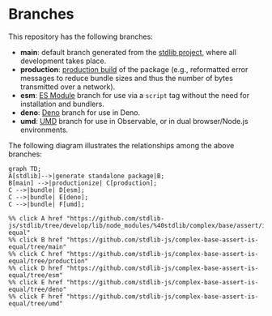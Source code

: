 <!--

@license Apache-2.0

Copyright (c) 2022 The Stdlib Authors.

Licensed under the Apache License, Version 2.0 (the "License");
you may not use this file except in compliance with the License.
You may obtain a copy of the License at

    http://www.apache.org/licenses/LICENSE-2.0

Unless required by applicable law or agreed to in writing, software
distributed under the License is distributed on an "AS IS" BASIS,
WITHOUT WARRANTIES OR CONDITIONS OF ANY KIND, either express or implied.
See the License for the specific language governing permissions and
limitations under the License.

-->

# Branches

This repository has the following branches:

-   **main**: default branch generated from the [stdlib project][stdlib-url], where all development takes place.
-   **production**: [production build][production-url] of the package (e.g., reformatted error messages to reduce bundle sizes and thus the number of bytes transmitted over a network).
-   **esm**: [ES Module][esm-url] branch for use via a `script` tag without the need for installation and bundlers.
-   **deno**: [Deno][deno-url] branch for use in Deno.
-   **umd**: [UMD][umd-url] branch for use in Observable, or in dual browser/Node.js environments.

The following diagram illustrates the relationships among the above branches:

```mermaid
graph TD;
A[stdlib]-->|generate standalone package|B;
B[main] -->|productionize| C[production];
C -->|bundle| D[esm];
C -->|bundle| E[deno];
C -->|bundle| F[umd];

%% click A href "https://github.com/stdlib-js/stdlib/tree/develop/lib/node_modules/%40stdlib/complex/base/assert/is-equal"
%% click B href "https://github.com/stdlib-js/complex-base-assert-is-equal/tree/main"
%% click C href "https://github.com/stdlib-js/complex-base-assert-is-equal/tree/production"
%% click D href "https://github.com/stdlib-js/complex-base-assert-is-equal/tree/esm"
%% click E href "https://github.com/stdlib-js/complex-base-assert-is-equal/tree/deno"
%% click F href "https://github.com/stdlib-js/complex-base-assert-is-equal/tree/umd"
```

[stdlib-url]: https://github.com/stdlib-js/stdlib/tree/develop/lib/node_modules/%40stdlib/complex/base/assert/is-equal
[production-url]: https://github.com/stdlib-js/complex-base-assert-is-equal/tree/production
[deno-url]: https://github.com/stdlib-js/complex-base-assert-is-equal/tree/deno
[umd-url]: https://github.com/stdlib-js/complex-base-assert-is-equal/tree/umd
[esm-url]: https://github.com/stdlib-js/complex-base-assert-is-equal/tree/esm